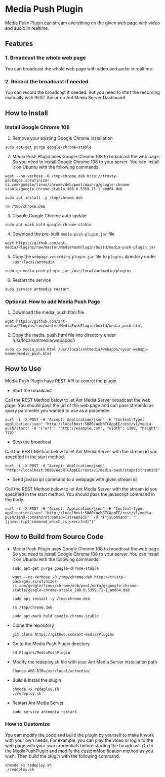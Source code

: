 # Media Push Plugin

Media Push Plugin can stream everything on the given web page with video and audio in realtime.

## Features

### 1. Broadcast the whole web page

You can broadcast the whole web page with video and audio in realtime.

### 2. Record the broadcast if needed

You can record the broadcast if needed. But you need to start the recording manually with REST Api or on Ant Media Server Dashboard.

## How to Install 

### Install Google Chrome 108

1. Remove your existing Google Chrome installation
  ```
  sudo apt-get purge google-chrome-stable
  ```
2. Media Push Plugin uses Google Chrome 108 to broadcast the web page. So you need to install Google Chrome 108 to your server. You can install it on Ubuntu with the following commands.
  ```
  wget --no-verbose -O /tmp/chrome.deb http://trusty-packages.scrutinizer-ci.com/google/linux/chrome/deb/pool/main/g/google-chrome-stable/google-chrome-stable_108.0.5359.71-1_amd64.deb
  ```
  ```
  sudo apt install -y /tmp/chrome.deb
  ```
  ```
  rm /tmp/chrome.deb
  ```
3. Disable Google Chrome auto update
  ```
  sudo apt-mark hold google-chrome-stable
  ```
4. Download the pre-built `media-push-plugin.jar` file
  ```
  wget https://github.com/ant-media/Plugins/raw/master/MediaPushPlugin/build/media-push-plugin.jar
  ```
5. Copy the `webpage-recording-plugin.jar` file to `plugins` directory under `/usr/local/antmedia`
  ```
  sudo cp media-push-plugin.jar /usr/local/antmedia/plugins
  ```
6. Restart the service
  ```
  sudo service antmedia restart
  ```

### Optional: How to add Media Push Page 

1. Download the media_push.html file
  ```
  wget https://github.com/ant-media/Plugins/raw/master/MediaPushPlugin/build/media_push.html
  ```
2. Copy the media_push.html file into directory under /usr/local/antmedia/webapps/<your-webapp-name>/
  ```
  sudo cp media_push.html /usr/local/antmedia/webapps/<your-webapp-name>/media_push.html
  ```

## How to Use

Media Push Plugin have REST API to control the plugin. 

* Start the broadcast

Call the REST Method below to let Ant Media Server broadcast the web page. You should pass the url of the web page and can pass streamId as query parameter you wanted to use as a parameter.
   ```
   curl -i -X POST -H "Accept: Application/json" -H "Content-Type: application/json" "http://localhost:5080/WebRTCAppEE/rest/v1/media-push/start" -d '{"url": "http://example.com", "width": 1280, "height": 720}'
   ```

* Stop the broadcast

Call the REST Method below to let Ant Media Server with the stream id you specified in the start method.
   ```
   curl -i -X POST -H "Accept: Application/json" "http://localhost:5080/WebRTCAppEE/rest/v1/media-push/stop/{streamId}"
   ```

* Send javascript command to a webpage with given stream id

Call the REST Method below to let Ant Media Server with the stream id you specified in the start method. You should pass the javascript command in the body.
   ```
   curl -i -X POST -H "Accept: Application/json" -H "Content-Type: application/json" "http://localhost:5080/WebRTCAppEE/rest/v1/media-push/send-command?streamId={streamId}"  -d '{"jsCommand": "{javascript_command_which_is_executed}"}'
   ```


   
## How to Build from Source Code

- Media Push Plugin uses Google Chrome 108 to broadcast the web page. So you need to install Google Chrome 108 to your server. You can install it on Ubuntu with the following commands.

  ```
  sudo apt-get purge google-chrome-stable
  ```

  ```
  wget --no-verbose -O /tmp/chrome.deb http://trusty-packages.scrutinizer-ci.com/google/linux/chrome/deb/pool/main/g/google-chrome-stable/google-chrome-stable_108.0.5359.71-1_amd64.deb
  ```

  ```
  sudo apt install -y /tmp/chrome.deb
  ```

  ```
  rm /tmp/chrome.deb
  ```

  ```
  sudo apt-mark hold google-chrome-stable
  ```

- Clone the repository

  ```
  git clone https://github.com/ant-media/Plugins
  ```

- Go to the Media Push Plugin directory

  ```
  cd Plugins/MediaPushPlugin
  ```

- Modify the redeploy.sh file with your Ant Media Server installation path

  ```
  Change AMS_DIR=/usr/local/antmedia/
  ```

- Build & install the plugin

  ```
  chmode +x redeploy.sh
  ./redeploy.sh
  ```

- Restart Ant Media Server

  ```
  sudo service antmedia restart
  ```

### How to Customize
You can modify the code and build the plugin by yourself to make it work with your own needs. For example, you can play the video or login to the web page with your own credentials before starting the broadcast.
Go to the MediaPushPlugin and modify the customModification method as you wish. Then build the plugin with the following command.

  ```
  chmode +x redeploy.sh
  ./redeploy.sh
  ```
